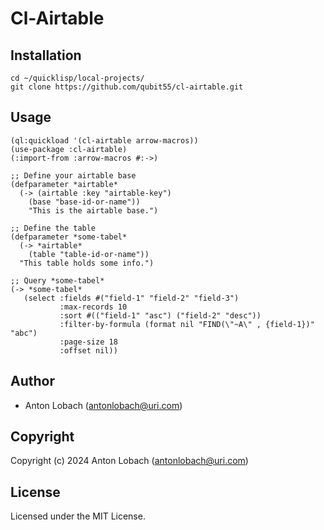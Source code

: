 # Cl-Airtable

## Installation

```
cd ~/quicklisp/local-projects/
git clone https://github.com/qubit55/cl-airtable.git
```

## Usage
```
(ql:quickload '(cl-airtable arrow-macros))
(use-package :cl-airtable)
(:import-from :arrow-macros #:->)

;; Define your airtable base
(defparameter *airtable*
  (-> (airtable :key "airtable-key")
    (base "base-id-or-name"))
    "This is the airtable base.")

;; Define the table
(defparameter *some-tabel*
  (-> *airtable*
    (table "table-id-or-name"))
  "This table holds some info.")

;; Query *some-tabel*
(-> *some-tabel*
   (select :fields #("field-1" "field-2" "field-3")
           :max-records 10
           :sort #(("field-1" "asc") ("field-2" "desc"))
           :filter-by-formula (format nil "FIND(\"~A\" , {field-1})" "abc")
           :page-size 18
           :offset nil))
```

## Author

* Anton Lobach (antonlobach@uri.com)

## Copyright

Copyright (c) 2024 Anton Lobach (antonlobach@uri.com)

## License

Licensed under the MIT License.
